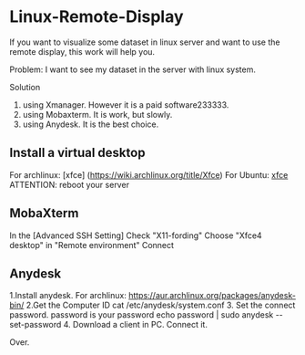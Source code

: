 # Linux-Remote-Display
If you want to visualize some dataset in linux server and want to use the remote display, this work will help you.


Problem:
  I want to see my dataset in the server with linux system. 
  
Solution
  1. using Xmanager. However it is a paid software233333.
  2. using Mobaxterm. It is work, but slowly.
  3. using Anydesk. It is the best choice. 
  

## Install a virtual desktop
  For archlinux: [xfce] (https://wiki.archlinux.org/title/Xfce)
  For Ubuntu: [xfce](https://itsfoss.com/install-xfce-desktop-xubuntu/)
  ATTENTION: reboot your server
  
## MobaXterm
  In the [Advanced SSH Setting] 
    Check "X11-fording"
    Choose "Xfce4 desktop" in "Remote environment"
    Connect

## Anydesk
  1.Install anydesk. For archlinux: https://aur.archlinux.org/packages/anydesk-bin/ 
  2.Get the Computer ID 
    cat /etc/anydesk/system.conf
  3. Set the connect password. password is your password 
    echo password | sudo anydesk --set-password
  4. Download a client in PC. Connect it. 


Over.
